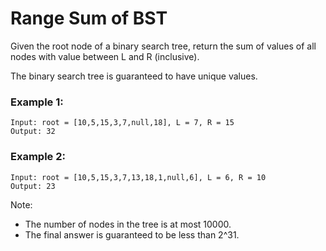 # Range Sum of BST

Given the root node of a binary search tree, return the sum of values of all nodes with value between L and R (inclusive).

The binary search tree is guaranteed to have unique values.

### Example 1:

```
Input: root = [10,5,15,3,7,null,18], L = 7, R = 15
Output: 32
```

### Example 2:

```
Input: root = [10,5,15,3,7,13,18,1,null,6], L = 6, R = 10
Output: 23
```

Note:

- The number of nodes in the tree is at most 10000.
- The final answer is guaranteed to be less than 2^31.

